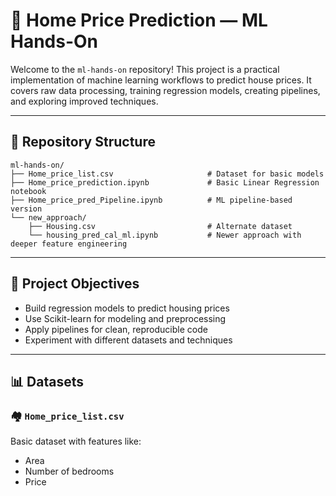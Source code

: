 # 🏡 Home Price Prediction — ML Hands-On

Welcome to the `ml-hands-on` repository! This project is a practical implementation of machine learning workflows to predict house prices. It covers raw data processing, training regression models, creating pipelines, and exploring improved techniques.

---

## 📁 Repository Structure

```
ml-hands-on/
├── Home_price_list.csv                     # Dataset for basic models
├── Home_price_prediction.ipynb             # Basic Linear Regression notebook
├── Home_price_pred_Pipeline.ipynb          # ML pipeline-based version
└── new_approach/
    ├── Housing.csv                         # Alternate dataset
    └── housing_pred_cal_ml.ipynb           # Newer approach with deeper feature engineering
```

---


## 📌 Project Objectives

- Build regression models to predict housing prices
- Use Scikit-learn for modeling and preprocessing
- Apply pipelines for clean, reproducible code
- Experiment with different datasets and techniques

---

## 📊 Datasets

### 🏘️ `Home_price_list.csv`

Basic dataset with features like:
- Area
- Number of bedrooms
- Price

